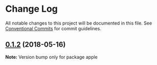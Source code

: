 # Change Log

All notable changes to this project will be documented in this file.
See [Conventional Commits](https://conventionalcommits.org) for commit guidelines.

<a name="0.1.2"></a>
## [0.1.2](https://github.com/arantespp/lerna-cd-ci-with-jenkins/compare/apple@0.1.1...apple@0.1.2) (2018-05-16)




**Note:** Version bump only for package apple

